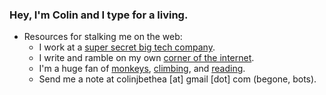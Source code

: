 ### Hey, I'm Colin and I type for a living. 

* Resources for stalking me on the web:
  * I work at a <a href="https://www.youtube.com/watch?v=dQw4w9WgXcQ" target="_blank">super secret big tech company</a>.
  * I write and ramble on my own [corner of the internet](https://www.colinbethea.com/).
  * I'm a huge fan of [monkeys](https://nationalzoo.si.edu/animals/emperor-tamarin), [climbing](https://www.youtube.com/watch?v=vcRBT9Q9jXM), and [reading](https://www.colinbethea.com/bookshelf).
  * Send me a note at colinjbethea [at] gmail [dot] com (begone, bots).
